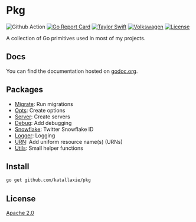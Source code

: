 # Pkg

![Github Action](https://github.com/katallaxie/pkg/workflows/main/badge.svg)
[![Go Report Card](https://goreportcard.com/badge/github.com/katallaxie/pkg)](https://goreportcard.com/report/github.com/katallaxie/pkg)
[![Taylor Swift](https://img.shields.io/badge/secured%20by-taylor%20swift-brightgreen.svg)](https://twitter.com/SwiftOnSecurity)
[![Volkswagen](https://auchenberg.github.io/volkswagen/volkswargen_ci.svg?v=1)](https://github.com/auchenberg/volkswagen)
[![License](https://img.shields.io/badge/License-Apache%202.0-blue.svg)](https://opensource.org/licenses/Apache-2.0)

A collection of Go primitives used in most of my projects.

## Docs

You can find the documentation hosted on [godoc.org](https://godoc.org/github.com/katallaxie/pkg).

## Packages

* [Migrate](https://github.com/katallaxie/pkg/tree/main/migrate): Run migrations
* [Opts](https://github.com/katallaxie/pkg/tree/main/opts): Create options
* [Server](https://github.com/katallaxie/pkg/tree/main/server): Create servers
* [Debug](https://github.com/katallaxie/pkg/tree/main/debug): Add debugging
* [Snowflake](https://github.com/katallaxie/pkg/tree/main/snowflake): Twitter Snowflake ID
* [Logger](https://github.com/katallaxie/pkg/tree/main/logger): Logging
* [URN](https://github.com/katallaxie/pkg/tree/main/urn): Add uniform resource name(s) (URNs)
* [Utils](https://github.com/katallaxie/pkg/tree/main/utils): Small helper functions

## Install

```bash
go get github.com/katallaxie/pkg
```

## License

[Apache 2.0](/LICENSE)
